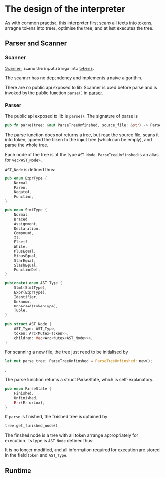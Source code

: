 # The design of the interpreter

As with common practise, this interpreter first scans all texts into tokens, arragne tokens into trees, optimise the tree, and at last executes the tree.

## Parser and Scanner

### Scanner 

[Scanner](../src/scanner.rs) scans the input strings into [tokens](../src/token.rs).

The scanner has no dependency and implements a naive algorithm.

There are no public api exposed to lib. Scanner is used before parse and is invoked by the public function `parse()` in [parser](../src/parser.rs).


### Parser

The public api exposed to lib is `parse()`. The signature of parse is 

```rust
pub fn parse(tree: &mut ParseTreeUnfinshed, source_file: &str) -> ParseState {}
```

The parse function does not returns a tree, but read the source file, scans it into token, append the token to the input tree (which can be empty), and parse the whole tree.

Each node of the tree is of the type `AST_Node`. `ParseTreeUnfinshed` is an alias for `vec<AST_Node>`.

`AST_Node` is defined thus:

```rust
pub enum ExprType {
    Normal,
    Paren,
    Negated,
    Function,
}

pub enum StmtType {
    Normal,
    Braced,
    Assignment,
    Declaration,
    Compound,
    If,
    Elseif,
    While,
    PlusEqual,
    MinusEqual,
    StarEqual,
    SlashEqual,
    FunctionDef,
}

pub(crate) enum AST_Type {
    Stmt(StmtType),
    Expr(ExprType),
    Identifier,
    Unknown,
    Unparsed(TokenType),
    Tuple,
}

pub struct AST_Node {
    AST_Type: AST_Type,
    token: Arc<Mutex<Token>>,
    children: Vec<Arc<Mutex<AST_Node>>>,
}
```

For scanning a new file, the tree just need to be initialised by 

```rust
let mut parse_tree: ParseTreeUnfinshed = ParseTreeUnfinshed::new();
```
.

The parse function returns a struct ParseState, which is self-explanatory.

```rust
pub enum ParseState {
    Finished,
    Unfinished,
    Err(ErrorLox),
}
```

If `parse` is finished, the finished tree is optained by 
```rust 
tree.get_finished_node()
```

The finshed node is a tree with all token arrange appropriately for execution. Its type is `AST_Node` defined thus:

It is no longer modified, and all information required for execution are stored in the field `token` and `AST_Type`.

## Runtime
